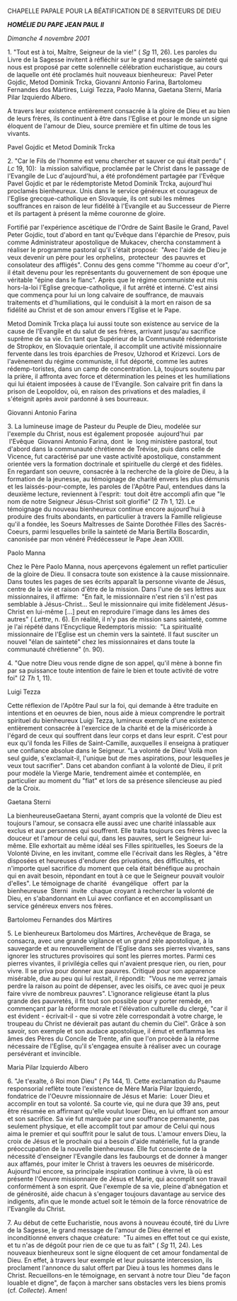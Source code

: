 CHAPELLE PAPALE POUR LA BÉATIFICATION DE 8 SERVITEURS DE DIEU

***HOMÉLIE DU PAPE JEAN PAUL II***

*Dimanche 4 novembre 2001*

1. "Tout est à toi, Maître, Seigneur de la vie!" ( *Sg* 11, 26). Les paroles du Livre de la Sagesse invitent à réfléchir sur le grand message de sainteté qui nous est proposé par cette solennelle célébration eucharistique, au cours de laquelle ont été proclamés huit nouveaux bienheureux:  Pavel Peter Gojdic, Metod Dominik Trcka, Giovanni Antonio Farina, Bartolomeu Fernandes dos Mártires, Luigi Tezza, Paolo Manna, Gaetana Sterni, María Pilar Izquierdo Albero.

A travers leur existence entièrement consacrée à la gloire de Dieu et au bien de leurs frères, ils continuent à être dans l'Eglise et pour le monde un signe éloquent de l'amour de Dieu, source première et fin ultime de tous les vivants.

Pavel Gojdic et Metod Dominik Trcka

2. "Car le Fils de l'homme est venu chercher et sauver ce qui était perdu" ( *Lc* 19, 10):  la mission salvifique, proclamée par le Christ dans le passage de l'Evangile de Luc d'aujourd'hui, a été profondément partagée par l'Evêque Pavel Gojdic et par le rédemptoriste Metod Dominik Trcka, aujourd'hui proclamés bienheureux. Unis dans le service généreux et courageux de l'Eglise grecque-catholique en Slovaquie, ils ont subi les mêmes souffrances en raison de leur fidélité à l'Evangile et au Successeur de Pierre et ils partagent à présent la même couronne de gloire.

Fortifié par l'expérience ascétique de l'Ordre de Saint Basile le Grand, Pavel Peter Gojdic, tout d'abord en tant qu'Evêque dans l'éparchie de Presov, puis comme Administrateur apostolique de Mukacev, chercha constamment à réaliser le programme pastoral qu'il s'était proposé:  "Avec l'aide de Dieu je veux devenir un père pour les orphelins,  protecteur  des pauvres et consolateur des affligés". Connu des gens comme "l'homme au coeur d'or", il était devenu pour les représentants du gouvernement de son époque une véritable "épine dans le flanc". Après que le régime communiste eut mis hors-la-loi l'Eglise grecque-catholique, il fut arrêté et interné. C'est ainsi que commença pour lui un long calvaire de souffrance, de mauvais traitements et d'humiliations, qui le conduisit à la mort en raison de sa fidélité au Christ et de son amour envers l'Eglise et le Pape.

Metod Dominik Trcka plaça lui aussi toute son existence au service de la cause de l'Evangile et du salut de ses frères, arrivant jusqu'au sacrifice suprême de sa vie. En tant que Supérieur de la Communauté rédemptoriste de Stropkov, en Slovaquie orientale, il accomplit une activité missionnaire fervente dans les trois éparchies de Presov, Uzhorod et Krizevci. Lors de l'avènement du régime communiste, il fut déporté, comme les autres rédemp-toristes, dans un camp de concentration. Là, toujours soutenu par la prière, il affronta avec force et détermination les peines et les humiliations qui lui étaient imposées à cause de l'Evangile. Son calvaire prit fin dans la prison de Leopoldov, où, en raison des privations et des maladies, il s'éteignit après avoir pardonné à ses bourreaux.

Giovanni Antonio Farina

3. La lumineuse image de Pasteur du Peuple de Dieu, modelée sur l'exemple du Christ, nous est également proposée  aujourd'hui  par  l'Evêque  Giovanni Antonio Farina, dont  le  long ministère pastoral, tout d'abord dans la communauté chrétienne de Trévise, puis dans celle de Vicence, fut caractérisé par une vaste activité apostolique, constamment orientée vers la formation doctrinale et spirituelle du clergé et des fidèles. En regardant son oeuvre, consacrée à la recherche de la gloire de Dieu, à la formation de la jeunesse, au témoignage de charité envers les plus démunis et les laissés-pour-compte, les paroles de l'Apôtre Paul, entendues dans la deuxième lecture, reviennent à l'esprit:  tout doit être accompli afin que "le nom de notre Seigneur Jésus-Christ soit glorifié" (2 *Th* 1, 12). Le témoignage du nouveau bienheureux continue encore aujourd'hui à produire des fruits abondants, en particulier à travers la Famille religieuse qu'il a fondée, les Soeurs Maîtresses de Sainte Dorothée Filles des Sacrés-Coeurs, parmi lesquelles brille la sainteté de Maria Bertilla Boscardin, canonisée par mon vénéré Prédécesseur le Pape Jean XXIII.

Paolo Manna

Chez le Père Paolo Manna, nous aperçevons également un reflet particulier de la gloire de Dieu. Il consacra toute son existence à la cause missionnaire. Dans toutes les pages de ses écrits apparaît la personne vivante de Jésus, centre de la vie et raison d'être de la mission. Dans l'une de ses lettres aux missionnaires, il affirme:  "En fait, le missionnaire n'est rien s'il n'est pas semblable à Jésus-Christ... Seul le missionnaire qui imite fidèlement Jésus-Christ en lui-même \[...\] peut en reproduire l'image dans les âmes des autres" ( *Lettre*, n. 6). En réalité, il n'y pas de mission sans sainteté, comme je l'ai répété dans l'Encyclique Redemptoris missio:  "La spiritualité missionnaire de l'Eglise est un chemin vers la sainteté. Il faut susciter un nouvel "élan de sainteté" chez les missionnaires et dans toute la communauté chrétienne" (n. 90).

4. "Que notre Dieu vous rende digne de son appel, qu'il mène à bonne fin par sa puissance toute intention de faire le bien et toute activité de votre foi" (2 *Th* 1, 11).

Luigi Tezza

Cette réflexion de l'Apôtre Paul sur la foi, qui demande à être traduite en intentions et en oeuvres de bien, nous aide à mieux comprendre le portrait spirituel du bienheureux Luigi Tezza, lumineux exemple d'une existence entièrement consacrée à l'exercice de la charité et de la miséricorde à l'égard de ceux qui souffrent dans leur corps et dans leur esprit. C'est pour eux qu'il fonda les Filles de Saint-Camille, auxquelles il enseigna à pratiquer une confiance absolue dans le Seigneur. "La volonté de Dieu! Voilà mon seul guide, s'exclamait-il, l'unique but de mes aspirations, pour lesquelles je veux tout sacrifier". Dans cet abandon confiant à la volonté de Dieu, il prit pour modèle la Vierge Marie, tendrement aimée et contemplée, en particulier au moment du "fiat" et lors de sa présence silencieuse au pied de la Croix.

Gaetana Sterni

La bienheureuseGaetana Sterni, ayant compris que la volonté de Dieu est toujours l'amour, se consacra elle aussi avec une charité inlassable aux exclus et aux personnes qui souffrent. Elle traita toujours ces frères avec la douceur et l'amour de celui qui, dans les pauvres, sert le Seigneur lui-même. Elle exhortait au même idéal ses Filles spirituelles, les Soeurs de la Volonté Divine, en les invitant, comme elle l'écrivait dans les Règles, à "être disposées et heureuses d'endurer des privations, des difficultés, et n'importe quel sacrifice du moment que cela était bénéfique au prochain qui en avait besoin, répondant en tout à ce que le Seigneur pouvait vouloir d'elles". Le témoignage de charité   évangélique   offert  par la bienheureuse  Sterni  invite  chaque croyant à rechercher la volonté de Dieu, en s'abandonnant en Lui avec confiance et en accomplissant un service généreux envers nos frères.

Bartolomeu Fernandes dos Mártires

5. Le bienheureux Bartolomeu dos Mártires, Archevêque de Braga, se consacra, avec une grande vigilance et un grand zèle apostolique, à la sauvegarde et au renouvellement de l'Eglise dans ses pierres vivantes, sans ignorer les structures provisoires qui sont les pierres mortes. Parmi ces pierres vivantes, il privilégia celles qui n'avaient presque rien, ou rien, pour vivre. Il se priva pour donner aux pauvres. Critiqué pour son apparence misérable, due au peu qui lui restait, il répondit:  "Vous ne me verrez jamais perdre la raison au point de dépenser, avec les oisifs, ce avec quoi je peux faire vivre de nombreux pauvres". L'ignorance religieuse étant la plus grande des pauvretés, il fit tout son possible pour y porter remède, en commençant par la réforme morale et l'élévation culturelle du clergé, "car il est évident - écrivait-il - que si votre zèle correspondait à votre charge, le troupeau du Christ ne dévierait pas autant du chemin du Ciel". Grâce à son savoir, son exemple et son audace apostolique, il émut et enflamma les âmes des Pères du Concile de Trente, afin que l'on procède à la réforme nécessaire de l'Eglise, qu'il s'engagea ensuite à réaliser avec un courage persévérant et invincible.

Maria Pilar Izquierdo Albero

6. "Je t'exalte, ô Roi mon Dieu" ( *Ps* 144, 1). Cette exclamation du Psaume responsorial reflète toute l'existence de Mère María Pilar Izquierdo, fondatrice de l'Oeuvre missionnaire de Jésus et Marie:  Louer Dieu et accomplir en tout sa volonté. Sa courte vie, qui ne dura que 39 ans, peut être résumée en affirmant qu'elle voulut louer Dieu, en lui offrant son amour et son sacrifice. Sa vie fut marquée par une souffrance permanente, pas seulement physique, et elle accomplit tout par amour de Celui qui nous aima le premier et qui souffrit pour le salut de tous. L'amour envers Dieu, la croix de Jésus et le prochain qui a besoin d'aide matérielle, fut la grande préoccupation de la nouvelle bienheureuse. Elle fut consciente de la nécessité d'enseigner l'Evangile dans les faubourgs et de donner à manger aux affamés, pour imiter le Christ à travers les oeuvres de miséricorde. Aujourd'hui encore, sa principale inspiration continue à vivre, là où est présente l'Oeuvre missionnaire de Jésus et Marie, qui accomplit son travail conformément à son esprit. Que l'exemple de sa vie, pleine d'abnégation et de générosité, aide chacun à s'engager toujours davantage au service des indigents, afin que le monde actuel soit le témoin de la force rénovatrice de l'Evangile du Christ.

7. Au début de cette Eucharistie, nous avons à nouveau écouté, tiré du Livre de la Sagesse, le grand message de l'amour de Dieu éternel et inconditionné envers chaque créature:  "Tu aimes en effet tout ce qui existe, et tu n'as de dégoût pour rien de ce que tu as fait" ( *Sg* 11, 24). Les nouveaux bienheureux sont le signe éloquent de cet amour fondamental de Dieu. En effet, à travers leur exemple et leur puissante intercession, ils proclament l'annonce du salut offert par Dieu à tous les hommes dans le Christ. Recueillons-en le témoignage, en servant à notre tour Dieu "de façon louable et digne", de façon à marcher sans obstacles vers les biens promis (cf. *Collecte*). Amen!
